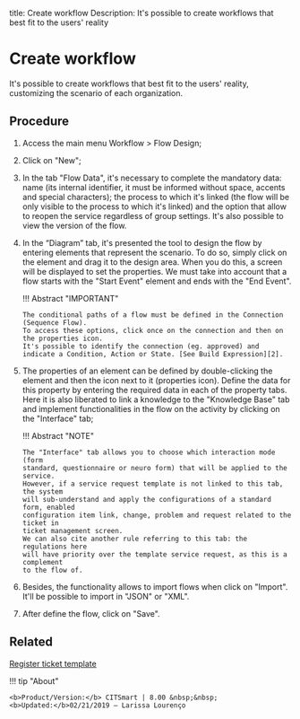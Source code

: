title: Create workflow
Description: It's possible to create workflows that best fit to the users' reality

# Create workflow

 It's possible to create workflows that best fit to the users' reality, customizing the scenario of each organization.

Procedure
------------

1.  Access the main menu Workflow \> Flow Design;

2.  Click on "New";

3.  In the tab "Flow Data", it's necessary to complete the mandatory data: name 
    (its internal identifier, it must be informed without space, accents and special characters); the process to which it's linked (the flow will be only visible to the process to which it's linked) and the option that allow to reopen the service regardless of group settings. It's also possible to view the version of the flow.

3.  In the “Diagram” tab, it's presented the tool to design the flow by entering
    elements that represent the scenario. To do so, simply click on the element and drag it to the design area. When you do this, a screen will be displayed to set the properties. We must take into account that a flow starts with the "Start Event" element and ends with the "End Event".

    !!! Abstract "IMPORTANT"
    
        The conditional paths of a flow must be defined in the Connection (Sequence Flow). 
        To access these options, click once on the connection and then on the properties icon.
        It's possible to identify the connection (eg. approved) and indicate a Condition, Action or State. [See Build Expression][2].

4.  The properties of an element can be defined by double-clicking the element 
    and then the icon next to it (properties icon). Define the data for this
    property by entering the required data in each of the property tabs. Here it is also liberated to link a knowledge to the "Knowledge Base" tab and implement functionalities in the flow on the activity by clicking on the "Interface" tab;

    !!! Abstract "NOTE"

        The "Interface" tab allows you to choose which interaction mode (form
        standard, questionnaire or neuro form) that will be applied to the service. 
        However, if a service request template is not linked to this tab, the system 
        will sub-understand and apply the configurations of a standard form, enabled 
        configuration item link, change, problem and request related to the ticket in
        ticket management screen.  
        We can also cite another rule referring to this tab: the regulations here
        will have priority over the template service request, as this is a complement 
        to the flow of.  

5.  Besides, the functionality allows to import flows when click on "Import". It'll be
    possible to import in "JSON" or "XML".

6.  After define the flow, click on "Save".

Related
------------

[Register ticket template](/en-us/citsmart-platform-8/platform-administration/questionnaires/ticket-template.html)

!!! tip "About"

    <b>Product/Version:</b> CITSmart | 8.00 &nbsp;&nbsp;
    <b>Updated:</b>02/21/2019 – Larissa Lourenço

[2]:/en-us/citsmart-platform-8/workflow/configuration/expressions-creator.html

